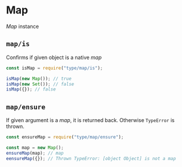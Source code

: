 # Map

_Map_ instance


























<extoc></extoc>

## `map/is`

Confirms if given object is a native _map_

```javascript
const isMap = require("type/map/is");

isMap(new Map()); // true
isMap(new Set()); // false
isMap({}); // false
```

## `map/ensure`

If given argument is a _map_, it is returned back. Otherwise `TypeError` is thrown.

```javascript
const ensureMap = require("type/map/ensure");

const map = new Map();
ensureMap(map); // map
eensureMap({}); // Thrown TypeError: [object Object] is not a map
```
